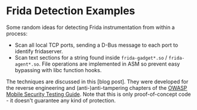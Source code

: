 # Frida Detection Examples

Some random ideas for detecting Frida instrumentation from within a process:

- Scan all local TCP ports, sending a D-Bus message to each port to identify fridaserver.
- Scan text sections for a string found inside <code>frida-gadget*.so</code> / <code>frida-agent*.so</code>. File operations are implemented in ASM so prevent easy bypassing with libc function hooks.

The techniques are discussed in this [blog post]. They were developed for the reverse engineering and (anti-)anti-tampering chapters of the [OWASP Mobile Security Testing Guide](https://github.com/OWASP/owasp-mstg). Note that this is only proof-of-concept code - it doesn't guarantee any kind of protection.
